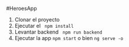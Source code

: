#HeroesApp

1. Clonar el proyecto
2. Ejecutar el ``` npm install```
3. Levantar backend ``` npm run backend```
4. Ejecutar la app ``` npm start ``` o bien ``` ng serve -o ```
